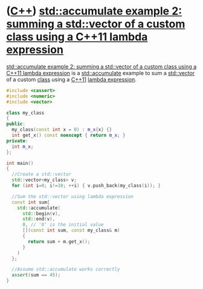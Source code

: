 # ([C++](Cpp.md)) [std::accumulate example 2: summing a std::vector of a custom class using a C++11 lambda expression](CppAccumulateExample2.md)

[std::accumulate example 2: summing a std::vector of a custom class
using a C++11 lambda expression](CppAccumulateExample2.md) is a
[std::accumulate](CppAccumulate.md) example to sum a
[std::vector](CppStdVector.md) of a custom [class](CppClass.md) using a
[C++11](Cpp11.md) [lambda expression](CppLambdaExpression.md).

```c++
#include <cassert>
#include <numeric>
#include <vector>

class my_class
{
public:
  my_class(const int x = 0) : m_x{x} {}
  int get_x() const noexcept { return m_x; }
private:
  int m_x;
};

int main()
{
  //Create a std::vector
  std::vector<my_class> v;
  for (int i=0; i!=10; ++i) { v.push_back(my_class(i)); }

  //Sum the std::vector using lambda expression
  const int sum{
    std::accumulate(
      std::begin(v), 
      std::end(v),
      0, // '0' is the initial value
      [](const int sum, const my_class& m)
      {
        return sum + m.get_x();
      }
    )
  };

  //Assume std::accumulate works correctly
  assert(sum == 45);
}
```

